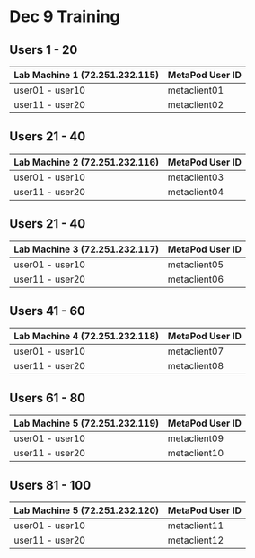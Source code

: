 # Dec 9 Training


## Users 1 - 20

| Lab Machine 1 (72.251.232.115) | MetaPod User ID |
|--------------------------------|-----------------|
| user01 - user10                | metaclient01    |
| user11 - user20                | metaclient02    |


## Users 21 - 40

| Lab Machine 2 (72.251.232.116) | MetaPod User ID |
|--------------------------------|-----------------|
| user01 - user10                | metaclient03    |
| user11 - user20                | metaclient04    |

## Users 21 - 40

| Lab Machine 3 (72.251.232.117) | MetaPod User ID |
|--------------------------------|-----------------|
| user01 - user10                | metaclient05    |
| user11 - user20                | metaclient06    |

## Users 41 - 60

| Lab Machine 4 (72.251.232.118) | MetaPod User ID |
|--------------------------------|-----------------|
| user01 - user10                | metaclient07    |
| user11 - user20                | metaclient08    |

## Users 61 - 80

| Lab Machine 5 (72.251.232.119) | MetaPod User ID |
|--------------------------------|-----------------|
| user01 - user10                | metaclient09    |
| user11 - user20                | metaclient10    |

## Users 81 - 100

| Lab Machine 5 (72.251.232.120) | MetaPod User ID |
|--------------------------------|-----------------|
| user01 - user10                | metaclient11    |
| user11 - user20                | metaclient12    |

